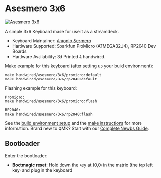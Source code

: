 # Asesmero 3x6

![Asesmero 3x6](https://i.imgur.com/axmm39Xh.jpg)

A simple 3x6 Keyboard made for use it as a streamdeck.


* Keyboard Maintainer: [Antonio Sesmero](https://github.com/asesmero)
* Hardware Supported: Sparkfun ProMicro (ATMEGA32U4), RP2040 Dev Boards
* Hardware Availability: 3d Printed & handwired.

Make example for this keyboard (after setting up your build environment):

    make handwired/asesmero/3x6/promicro:default
    make handwired/asesmero/3x6/rp2040:default

Flashing example for this keyboard:

    Promicro:
    make handwired/asesmero/3x6/promicro:flash

    RP2040:
    make handwired/asesmero/3x6/rp2040:flash

See the [build environment setup](https://docs.qmk.fm/#/getting_started_build_tools) and the [make instructions](https://docs.qmk.fm/#/getting_started_make_guide) for more information. Brand new to QMK? Start with our [Complete Newbs Guide](https://docs.qmk.fm/#/newbs).

## Bootloader

Enter the bootloader:

* **Bootmagic reset**: Hold down the key at (0,0) in the matrix (the top left key) and plug in the keyboard
